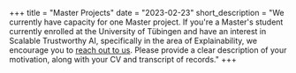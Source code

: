 +++
title = "Master Projects"
date = "2023-02-23"
short_description = "We currently have capacity for one Master project. If you're a Master's student currently enrolled at the University of Tübingen and have an interest in Scalable Trustworthy AI, specifically in the area of Explainability, we encourage you to [reach out to us](mailto:coallaoh@gmail.com,elisa.nguyen@live.de). Please provide a clear description of your motivation, along with your CV and transcript of records."
+++